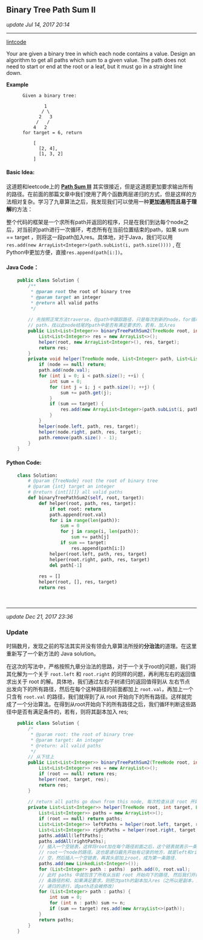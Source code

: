 ## Binary Tree Path Sum II
_update Jul 14, 2017 20:14_

---
[lintcode](http://www.lintcode.com/en/problem/binary-tree-path-sum-ii/)  

Your are given a binary tree in which each node contains a value. Design an algorithm to get all paths which sum to a given value. The path does not need to start or end at the root or a leaf, but it must go in a straight line down.

**Example**

          Given a binary tree:
              
                  1
                 / \
                2   3
               /   /
              4   2
          for target = 6, return
              
              [
                [2, 4],
                [1, 3, 2]
              ]
      
#### Basic Idea:
这道题和leetcode上的 **[Path Sum III](https://will-gxz.gitbooks.io/xiaozheng_algo/content/Tree/Path%20Sum%20III.html)** 其实很接近，但是这道题更加要求输出所有的路径。在前面的那篇文章中我们使用了两个函数两层递归的方式，但是这样的方法相对复杂。学习了九章算法之后，我发现我们可以使用一种**更加通用而且易于理解**的方法：  

整个代码的框架是一个求所有path并返回的程序，只是在我们到达每个node之后，对当前的path进行一次循环，考虑所有在当前位置结束的path，如果 sum == target ，则将这一段path加入res。具体地，对于Java，我们可以用 `res.add(new ArrayList<Integer>(path.subList(i, path.size())))` , 在Python中更加方便，直接`res.append(path[i:])`。

#### Java Code：
```java
    public class Solution {
        /**
         * @param root the root of binary tree
         * @param target an integer
         * @return all valid paths
         */
        
        // 先按照正常方法traverse，在path中跟踪路径，只是每次到新的node，for循环当前
        // path，找以此node结尾的path中是否有满足要求的，若有，加入res
        public List<List<Integer>> binaryTreePathSum2(TreeNode root, int target) {
            List<List<Integer>> res = new ArrayList<>();
            helper(root, new ArrayList<Integer>(), res, target);
            return res;
        }
        private void helper(TreeNode node, List<Integer> path, List<List<Integer>> res, int target) {
            if (node == null) return;
            path.add(node.val);
            for (int i = 0; i < path.size(); ++i) {
                int sum = 0;
                for (int j = i; j < path.size(); ++j) {
                    sum += path.get(j);
                }
                if (sum == target) {
                    res.add(new ArrayList<Integer>(path.subList(i, path.size())));
                }
            }
            helper(node.left, path, res, target);
            helper(node.right, path, res, target);
            path.remove(path.size() - 1);
        }    
    }
```

#### Python Code:
```python
    class Solution:
        # @param {TreeNode} root the root of binary tree
        # @param {int} target an integer
        # @return {int[][]} all valid paths
        def binaryTreePathSum2(self, root, target):
            def helper(root, path, res, target):
                if not root: return
                path.append(root.val)
                for i in range(len(path)):
                    sum = 0
                    for j in range(i, len(path)):
                        sum += path[j]
                    if sum == target:
                        res.append(path[i:])
                helper(root.left, path, res, target)
                helper(root.right, path, res, target)
                del path[-1]
                
            res = []
            helper(root, [], res, target)
            return res
```
<br>

---
_update Dec 21, 2017  23:36_

### Update
时隔数月，发现之前的写法其实并没有领会九章算法所授的**分治法**的道理。在这里重新写了一个新方法的 Java solution。

在这次的写法中，严格按照九章分治法的思路，对于一个关于root的问题，我们将其化解为一个关于 `root.left` 和 `root.right` 的同样的问题，再利用左右的返回值求出关于 root 的解。具体地，我们通过左右子树递归的返回值得到从 左右节点 出发向下的所有路径，然后在每个这种路径的前面都加上 `root.val`，再加上一个只含有 `root.val` 的路径，我们就得到了从 root 开始向下的所有路径。这样就完成了一个分治算法。在得到从root开始向下的所有路径之后，我们循环判断这些路径中是否有满足条件的，若有，则将其副本加入 res;

```java
    public class Solution {
        /*
         * @param root: the root of binary tree
         * @param target: An integer
         * @return: all valid paths
         */
        // 从下往上
        public List<List<Integer>> binaryTreePathSum2(TreeNode root, int target) {
            List<List<Integer>> res = new ArrayList<>();
            if (root == null) return res;
            helper(root, target, res);
            return res;
        }
        
        // return all paths go down from this node, 每次检查从该 root 开始有无满足要求的path
        private List<List<Integer>> helper(TreeNode root, int target, List<List<Integer>> res) {
            List<List<Integer>> paths = new ArrayList<>();
            if (root == null) return paths;
            List<List<Integer>> leftPaths = helper(root.left, target, res);
            List<List<Integer>> rightPaths = helper(root.right, target, res);
            paths.addAll(leftPaths);
            paths.addAll(rightPaths);
            // 插入一个空链表，这样将root加在每个路径前面之后，这个链表就表示一条只有
            // root一个node的路径。这也是递归最先开始有记录的地方，就是left和right都是
            // 空，然后插入一个空链表，再其头部加上root，成为第一条路径.        
            paths.add(new LinkedList<Integer>());
            for (List<Integer> path : paths)  path.add(0, root.val);
            // 此时 paths 中就包含了所有从当前 root 开始向下的路径, 然后我们开始检查每
            // 条路径的和，如果满足要求，则把次path的副本加入res（之所以是副本，是因为随着
            // 递归的进行，该path还会被修改）
            for (List<Integer> path : paths) {
                int sum = 0;
                for (int n : path) sum += n;
                if (sum == target) res.add(new ArrayList<>(path));
            }
            return paths;
        }
    }
```







